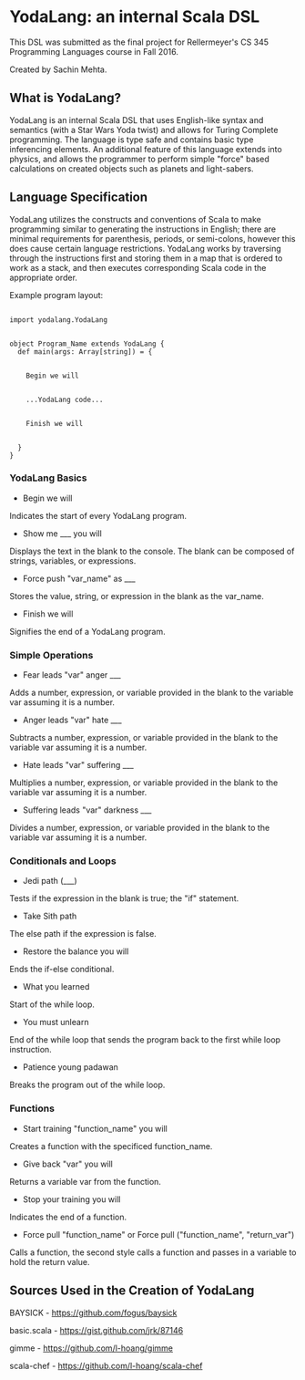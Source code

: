 # YodaLang: an internal Scala DSL

This DSL was submitted as the final project for Rellermeyer's CS 345 Programming Languages course in Fall 2016. 

Created by Sachin Mehta.

## What is YodaLang?

YodaLang is an internal Scala DSL that uses English-like syntax and semantics (with a Star Wars Yoda twist) and 
allows for Turing Complete programming. The language is type safe and contains basic type inferencing elements. An
additional feature of this language extends into physics, and allows the programmer to perform simple "force" based 
calculations on created objects such as planets and light-sabers. 

## Language Specification

YodaLang utilizes the constructs and conventions of Scala to make programming similar to generating the instructions 
in English; there are minimal requirements for parenthesis, periods, or semi-colons, however this does cause certain 
language restrictions. YodaLang works by traversing through the instructions first and storing them in a map that is
ordered to work as a stack, and then executes corresponding Scala code in the appropriate order.

Example program layout:

<pre><code>
import yodalang.YodaLang
<br />
object Program_Name extends YodaLang {
  def main(args: Array[string]) = {
    <br />
    Begin we will
    <br />
    ...YodaLang code...
    <br />
    Finish we will
    <br />
  }
}
</pre></code>

### YodaLang Basics

- Begin we will 

Indicates the start of every YodaLang program.

- Show me ___ you will

Displays the text in the blank to the console. The blank can be composed of strings, variables, or expressions.

- Force push "var_name" as ___

Stores the value, string, or expression in the blank as the var_name.

- Finish we will

Signifies the end of a YodaLang program.

### Simple Operations 

- Fear leads "var" anger ___

Adds a number, expression, or variable provided in the blank to the variable var assuming it is a number.

- Anger leads "var" hate ___

Subtracts a number, expression, or variable provided in the blank to the variable var assuming it is a number.

- Hate leads "var" suffering ___

Multiplies a number, expression, or variable provided in the blank to the variable var assuming it is a number.

- Suffering leads "var" darkness ___

Divides a number, expression, or variable provided in the blank to the variable var assuming it is a number.

### Conditionals and Loops

- Jedi path (___)

Tests if the expression in the blank is true; the "if" statement.

- Take Sith path

The else path if the expression is false.

- Restore the balance you will

Ends the if-else conditional. 

- What you learned

Start of the while loop.

- You must unlearn

End of the while loop that sends the program back to the first while loop instruction.

- Patience young padawan

Breaks the program out of the while loop.

### Functions

- Start training "function_name" you will

Creates a function with the specificed function_name.

- Give back "var" you will

Returns a variable var from the function.

- Stop your training you will

Indicates the end of a function.

- Force pull "function_name"  or  Force pull ("function_name", "return_var")

Calls a function, the second style calls a function and passes in a variable to hold the return value.

## Sources Used in the Creation of YodaLang

BAYSICK - https://github.com/fogus/baysick

basic.scala - https://gist.github.com/jrk/87146

gimme - https://github.com/l-hoang/gimme

scala-chef - https://github.com/l-hoang/scala-chef


